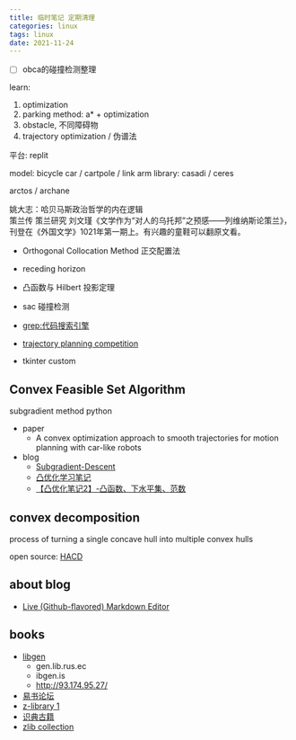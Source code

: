 ```yaml
---
title: 临时笔记 定期清理 
categories: linux 
tags: linux 
date: 2021-11-24
---
```


- [ ] obca的碰撞检测整理

learn:

1. optimization
2. parking method: a* + optimization
3. obstacle, 不同障碍物
4. trajectory optimization / 伪谱法

平台: replit

model: bicycle car / cartpole / link arm
library: casadi / ceres

arctos / archane

姚大志：哈贝马斯政治哲学的内在逻辑   	
策兰传
策兰研究
刘文瑾《文学作为“对人的乌托邦”之预感——列维纳斯论策兰》，刊登在《外国文学》1021年第一期上。有兴趣的童鞋可以翻原文看。

- Orthogonal Collocation Method 正交配置法
- receding horizon
- 凸函数与 Hilbert 投影定理
- sac 碰撞检测
 
- [grep:代码搜索引擎](https://grep.app/)
- [trajectory planning competition](https://www.tpcap.net/#/)
- tkinter custom

## Convex Feasible Set Algorithm

subgradient method python



- paper
    - A convex optimization approach to smooth trajectories for motion planning with car-like robots
- blog
    - [Subgradient-Descent](https://mcneela.github.io/machine_learning/2020/04/24/Subgradient-Descent.html)
    - [凸优化学习笔记](https://www.zhihu.com/column/c_1201908961185931264)
    - [【凸优化笔记2】-凸函数、下水平集、范数](https://zhuanlan.zhihu.com/p/102098039)

## convex decomposition

process of turning a single concave hull into multiple convex hulls

open source: [HACD](http://khaledmammou.com/hacd.html)

## about blog

- [Live (Github-flavored) Markdown Editor](https://github.com/jbt/markdown-editor)


## books
 
- [libgen](https://libgen.gs/index.php)
    - gen.lib.rus.ec
    - ibgen.is
    - http://93.174.95.27/
- [易书论坛](https://bbs.yibook.org/)
- [z-library 1](https://bbs.yibook.org/d/211-z-librarywang-zhan-10tdian-zi-shu-chong-zi-yue-1800mo-ce)
- [识典古籍](https://shidianguji.com/) 
- [zlib collection](http://pilimi.org/zlib.html)